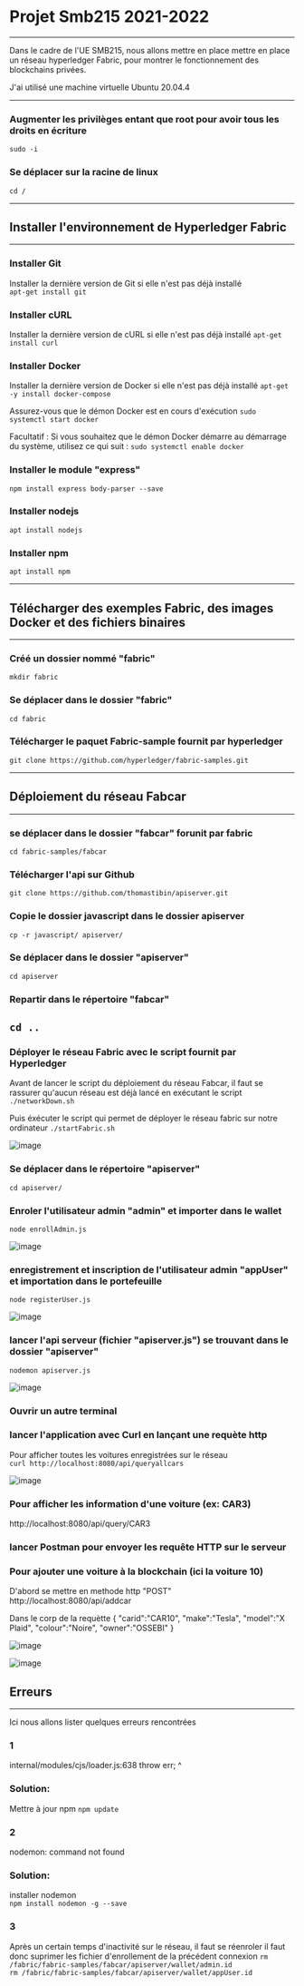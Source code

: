 # Projet Smb215 2021-2022

----------------------------------------

Dans le cadre de l'UE SMB215, nous allons mettre en place mettre en place un réseau hyperledger Fabric, pour montrer le fonctionnement des blockchains privées.

J'ai utilisé une machine virtuelle Ubuntu 20.04.4

--------------------------------------------------------------------

### Augmenter les privilèges entant que root pour avoir tous les droits en écriture 
`sudo -i`

### Se déplacer sur la racine de linux  
`cd /`

--------------------------------------------------------------------
## Installer l'environnement de Hyperledger Fabric
---  

### Installer Git  
Installer la dernière version de Git si elle n'est pas déjà installé  
`apt-get install git`  

### Installer cURL  
Installer la dernière version de cURL si elle n'est pas déjà installé 
`apt-get install curl`   

### Installer Docker     
Installer la dernière version de Docker si elle n'est pas déjà installé 
`apt-get -y install docker-compose`    
  
Assurez-vous que le démon Docker est en cours d'exécution
`sudo systemctl start docker`  
  
Facultatif : Si vous souhaitez que le démon Docker démarre au démarrage du système, utilisez ce qui suit :
`sudo systemctl enable docker`

### Installer le module "express"
`npm install express body-parser --save`

### Installer nodejs
`apt install nodejs`

### Installer npm
`apt install npm`

--------------------------------------------------------------------
## Télécharger des exemples Fabric, des images Docker et des fichiers binaires
---
### Créé un dossier nommé "fabric"    
`mkdir fabric`

### Se déplacer dans le dossier "fabric"  
`cd fabric` 

### Télécharger le paquet Fabric-sample fournit par hyperledger 
`git clone https://github.com/hyperledger/fabric-samples.git`

--------------------------------------------------------------------
## Déploiement du réseau Fabcar
---
### se déplacer dans le dossier "fabcar" forunit par fabric
`cd fabric-samples/fabcar`

### Télécharger l'api sur Github
`git clone https://github.com/thomastibin/apiserver.git`

### Copie le dossier javascript dans le dossier apiserver
`cp -r javascript/ apiserver/`

### Se déplacer dans le dossier "apiserver"
`cd apiserver`

### Repartir dans le répertoire "fabcar"
`cd ..`
--------------------------------------------------------------------
### Déployer le réseau Fabric avec le script fournit par Hyperledger   
Avant de lancer le script du déploiement du réseau Fabcar, il faut se rassurer qu'aucun réseau est déjà lancé en exécutant le script 
`./networkDown.sh`

Puis éxécuter le script qui permet de déployer le réseau fabric sur notre ordinateur
`./startFabric.sh`

![image](https://user-images.githubusercontent.com/93784527/172252052-bca2e3b7-41a8-4b6b-a75c-e63a2728e573.png)


### Se déplacer dans le répertoire "apiserver"   
`cd apiserver/`

### Enroler l'utilisateur admin "admin" et importer dans le wallet  
`node enrollAdmin.js`

![image](https://user-images.githubusercontent.com/93784527/172252135-10740179-7945-4e5d-a952-9422743cf0d5.png)


### enregistrement et inscription de l'utilisateur admin "appUser" et importation dans le portefeuille  
`node registerUser.js`

![image](https://user-images.githubusercontent.com/93784527/172252154-69cf77e6-38cd-459c-83af-b63d4a072bee.png)


### lancer l'api serveur (fichier "apiserver.js") se trouvant dans le dossier "apiserver"   
`nodemon apiserver.js`

![image](https://user-images.githubusercontent.com/93784527/172252224-07684434-334d-4e9e-941c-a03227c56777.png)


### Ouvrir un autre terminal

### lancer l'application avec Curl en lançant une requète http  
Pour afficher toutes les voitures enregistrées sur le réseau  
`curl http://localhost:8080/api/queryallcars` 

![image](https://user-images.githubusercontent.com/93784527/172252277-b456865d-08fc-4b20-997a-306153c754f0.png)


### Pour afficher les information d'une voiture (ex: CAR3)
http://localhost:8080/api/query/CAR3


### lancer Postman pour envoyer les requête HTTP sur le serveur 

### Pour ajouter une voiture à la blockchain (ici la voiture 10)   
D'abord se mettre en methode http "POST"
http://localhost:8080/api/addcar

Dans le corp de la requètte
{
    "carid":"CAR10",
    "make":"Tesla",
    "model":"X Plaid",
    "colour":"Noire",
    "owner":"OSSEBI"
}

![image](https://user-images.githubusercontent.com/93784527/172251838-8d59114c-8583-4b2b-829e-d3f8e55b4e07.png)

![image](https://user-images.githubusercontent.com/93784527/172251910-8fd63ed1-a38d-4470-9f39-49c358ba8eb2.png)



## Erreurs 
--------------------------------------------------------------------
Ici nous allons lister quelques erreurs rencontrées 

### 1
internal/modules/cjs/loader.js:638
    throw err;
    ^
### Solution:
Mettre à jour npm
`npm update`

### 2
nodemon: command not found
### Solution:  
installer nodemon  
`npm install nodemon -g --save`  

### 3
Après un certain temps d'inactivité sur le réseau, il faut se réenroler il faut donc suprimer les fichier d'enrollement de la précédent connexion
`rm /fabric/fabric-samples/fabcar/apiserver/wallet/admin.id`  
`rm /fabric/fabric-samples/fabcar/apiserver/wallet/appUser.id` 

